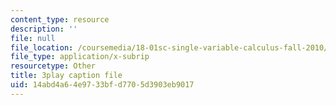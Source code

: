 ```yaml
---
content_type: resource
description: ''
file: null
file_location: /coursemedia/18-01sc-single-variable-calculus-fall-2010/14abd4a64e9733bfd7705d3903eb9017_TQTDkpZP02A.srt
file_type: application/x-subrip
resourcetype: Other
title: 3play caption file
uid: 14abd4a6-4e97-33bf-d770-5d3903eb9017
---
```

